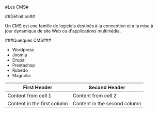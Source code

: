 #Les CMS#

##Définition##
 
Un CMS est une famille de logiciels destinés à la conception et à la mise à jour dynamique de site Web ou d'applications multimédia. 

###Quelques CMS###

* Wordpress
* Joomla
* Drupal
* Prestashop
* Rubedo
* Magnolia

First Header | Second Header
------------ | -------------
Content from cell 1 | Content from cell 2
Content in the first column | Content in the second column


